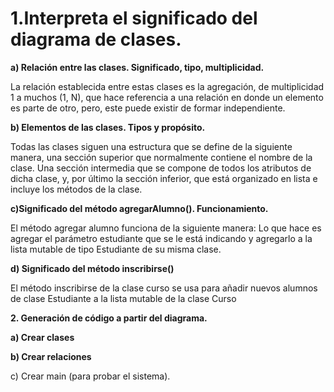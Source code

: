 # 1.Interpreta el significado del diagrama de clases.

**a) Relación entre las clases. Significado, tipo, multiplicidad.**

La relación establecida entre estas clases es la agregación, de multiplicidad 1 a muchos (1, N), que hace referencia a una relación en donde un elemento es parte de otro, pero, este puede existir de formar independiente.

**b) Elementos de las clases. Tipos y propósito.**

Todas las clases siguen una estructura que se define de la siguiente manera, una sección superior que normalmente contiene el nombre de la clase. Una sección intermedia que se compone de todos los atributos de dicha clase, y, por último la sección inferior, que está organizado en lista e incluye los métodos de la clase.

**c)Significado del método agregarAlumno(). Funcionamiento.**

El método agregar alumno funciona de la siguiente manera: Lo que hace es agregar el parámetro estudiante que se le está indicando y agregarlo a la lista mutable de tipo Estudiante de su misma clase.

**d) Significado del método inscribirse()**

El método inscribirse de la clase curso se usa para añadir nuevos alumnos de clase Estudiante a la lista mutable de la clase Curso

**2. Generación de código a partir del diagrama.**

**a) Crear clases**

**b) Crear relaciones**

c) Crear main (para probar el sistema).